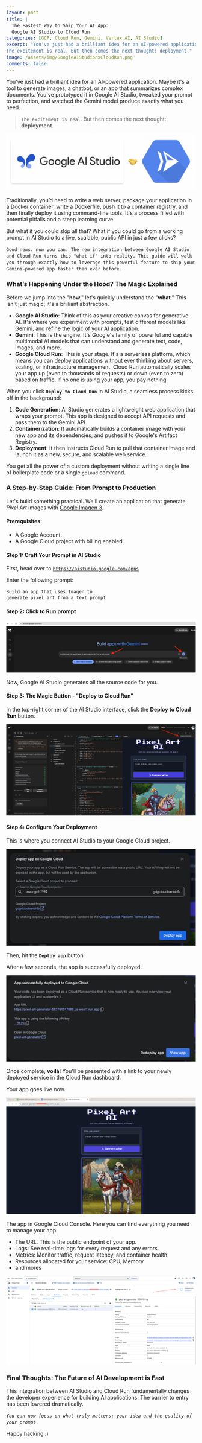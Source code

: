 ```yaml
---
layout: post
title: |
  The Fastest Way to Ship Your AI App:
  Google AI Studio to Cloud Run
categories: [GCP, Cloud Run, Gemini, Vertex AI, AI Studio]
excerpt: "You've just had a brilliant idea for an AI-powered application. Maybe it's a tool to generate images, a chatbot, or an app that summarizes complex documents. You've prototyped it in Google AI Studio, tweaked your prompt to perfection, and watched the Gemini model produce exactly what you need.
The excitement is real. But then comes the next thought: deployment."
image: /assets/img/GoogleAIStudionxCloudRun.png
comments: false
---
```


You've just had a brilliant idea for an AI-powered application. Maybe it's a tool to generate images, a chatbot, or an app that summarizes complex documents. You've prototyped it in Google AI Studio, tweaked your prompt to perfection, and watched the Gemini model produce exactly what you need.

> `The excitement is real`. But then comes the next thought: **deployment**.

<img src="/assets/img/GoogleAIStudionxCloudRun.png">


Traditionally, you’d need to write a web server, package your application in a Docker container, write a Dockerfile, push it to a container registry, and then finally deploy it using command-line tools. It's a process filled with potential pitfalls and a steep learning curve.

But what if you could skip all that? What if you could go from a working prompt in AI Studio to a live, scalable, public API in just a few clicks?

`Good news: now you can. The new integration between Google AI Studio and Cloud Run turns this "what if" into reality. This guide will walk you through exactly how to leverage this powerful feature to ship your Gemini-powered app faster than ever before.`

### What’s Happening Under the Hood? The Magic Explained

Before we jump into the "**how**," let's quickly understand the "**what**." This isn't just magic; it's a brilliant abstraction.

* **Google AI Studio**: Think of this as your creative canvas for generative AI. It's where you experiment with prompts, test different models like Gemini, and refine the logic of your AI application.
* **Gemini**: This is the engine. It's Google's family of powerful and capable multimodal AI models that can understand and generate text, code, images, and more.
* **Google Cloud Run**: This is your stage. It's a serverless platform, which means you can deploy applications without ever thinking about servers, scaling, or infrastructure management. Cloud Run automatically scales your app up (even to thousands of requests) or down (even to zero) based on traffic. If no one is using your app, you pay nothing.

When you click  **`Deploy to Cloud Run`** in AI Studio, a seamless process kicks off in the background:
1. **Code Generation**: AI Studio generates a lightweight web application that wraps your prompt. This app is designed to accept API requests and pass them to the Gemini API.
2. **Containerization**: It automatically builds a container image with your new app and its dependencies, and pushes it to Google's Artifact Registry.
3. **Deployment**: It then instructs Cloud Run to pull that container image and launch it as a new, secure, and scalable web service.

You get all the power of a custom deployment without writing a single line of boilerplate code or a single `gcloud` command.

### A Step-by-Step Guide: From Prompt to Production

Let's build something practical. We'll create an application that generate *Pixel Art* images with [Google Imagen 3](https://ai.google.dev/gemini-api/docs/image-generation).

#### Prerequisites:
- A Google Account.
- A Google Cloud project with billing enabled.

#### Step 1: Craft Your Prompt in AI Studio

First, head over to [`https://aistudio.google.com/apps`](https://aistudio.google.com/apps)

Enter the following prompt:
```console
Build an app that uses Imagen to
generate pixel art from a text prompt
```

#### Step 2: Click to Run prompt

<img src="/assets/img/YourPrompt.png">

Now, Google AI Studio generates all the source code for you.

#### Step 3: The Magic Button - "Deploy to Cloud Run"

In the top-right corner of the AI Studio interface, click the **Deploy to Cloud Run** button.

<img src="/assets/img/Deploy-to-CloudRun.png">

#### Step 4: Configure Your Deployment

This is where you connect AI Studio to your Google Cloud project.

<img src="/assets/img/Select-GCP-project.png">

Then, hit the  **`Deploy app`** button

After a few seconds, the app is successfully deployed.

<img src="/assets/img/Successfully-deployed.png">

Once complete, **voilà**! You'll be presented with a link to your newly deployed service in the Cloud Run dashboard.

Your app goes live now.

<img src="/assets/img/AppReady.png">

The app in Google Cloud Console. Here you can find everything you need to manage your app:

- The URL: This is the public endpoint of your app.
- Logs: See real-time logs for every request and any errors.
- Metrics: Monitor traffic, request latency, and container health.
- Resources allocated for your service: CPU, Memory
- and mores

<img src="/assets/img/App-in-Cloudrun.png">

### Final Thoughts: The Future of AI Development is Fast

This integration between AI Studio and Cloud Run fundamentally changes the developer experience for building AI applications. The barrier to entry has been lowered dramatically.

*`You can now focus on what truly matters: your idea and the quality of your prompt.`*

Happy hacking :)
